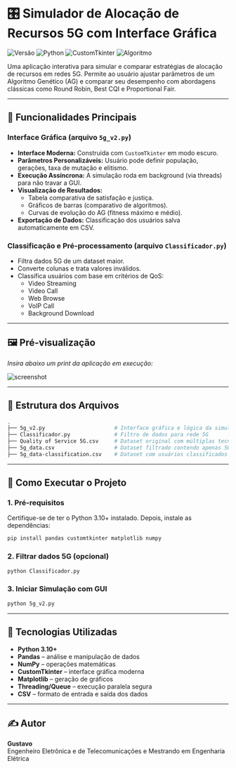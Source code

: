 
# 🎛️ Simulador de Alocação de Recursos 5G com Interface Gráfica

![Versão](https://img.shields.io/badge/versão-1.0-blue)
![Python](https://img.shields.io/badge/Python-3.10+-blue?logo=python)
![CustomTkinter](https://img.shields.io/badge/GUI-CustomTkinter-darkgreen)
![Algoritmo](https://img.shields.io/badge/Algoritmo-Genético-purple)

Uma aplicação interativa para simular e comparar estratégias de alocação de recursos em redes 5G. Permite ao usuário ajustar parâmetros de um Algoritmo Genético (AG) e comparar seu desempenho com abordagens clássicas como Round Robin, Best CQI e Proportional Fair.

---

## 🧠 Funcionalidades Principais

### Interface Gráfica (arquivo `5g_v2.py`)
* **Interface Moderna:** Construída com `CustomTkinter` em modo escuro.
* **Parâmetros Personalizáveis:** Usuário pode definir população, gerações, taxa de mutação e elitismo.
* **Execução Assíncrona:** A simulação roda em background (via threads) para não travar a GUI.
* **Visualização de Resultados:**
  - Tabela comparativa de satisfação e justiça.
  - Gráficos de barras (comparativo de algoritmos).
  - Curvas de evolução do AG (fitness máximo e médio).
* **Exportação de Dados:** Classificação dos usuários salva automaticamente em CSV.

### Classificação e Pré-processamento (arquivo `Classificador.py`)
* Filtra dados 5G de um dataset maior.
* Converte colunas e trata valores inválidos.
* Classifica usuários com base em critérios de QoS:
  - Video Streaming
  - Video Call
  - Web Browse
  - VoIP Call
  - Background Download

---

## 🖼️ Pré-visualização

*Insira abaixo um print da aplicação em execução:*

![screenshot](coloque-seu-print-aqui.png)

---

## 📁 Estrutura dos Arquivos

```bash
.
├── 5g_v2.py                      # Interface gráfica e lógica da simulação
├── Classificador.py              # Filtro de dados para rede 5G
├── Quality of Service 5G.csv     # Dataset original com múltiplas tecnologias
├── 5g_data.csv                   # Dataset filtrado contendo apenas 5G
├── 5g_data-classification.csv    # Dataset com usuários classificados por aplicação
```

---

## 🚀 Como Executar o Projeto

### 1. Pré-requisitos

Certifique-se de ter o Python 3.10+ instalado. Depois, instale as dependências:

```bash
pip install pandas customtkinter matplotlib numpy
```

### 2. Filtrar dados 5G (opcional)

```bash
python Classificador.py
```

### 3. Iniciar Simulação com GUI

```bash
python 5g_v2.py
```

---

## 🔧 Tecnologias Utilizadas

- **Python 3.10+**
- **Pandas** – análise e manipulação de dados
- **NumPy** – operações matemáticas
- **CustomTkinter** – interface gráfica moderna
- **Matplotlib** – geração de gráficos
- **Threading/Queue** – execução paralela segura
- **CSV** – formato de entrada e saída dos dados

---

## ✍️ Autor

**Gustavo**  
Engenheiro Eletrônica e de Telecomunicações e Mestrando em Engenharia Elétrica 


